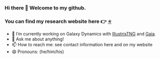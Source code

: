### Hi there 👋 Welcome to my github.
### You can find my research website here 👉 [⭐️](https://www.star.uclan.ac.uk/~sgough-kelly) 

- 🔭 I’m currently working on Galaxy Dynamics with [IllustrisTNG](https://www.tng-project.org/) and [Gaia](https://www.cosmos.esa.int/web/gaia/dr3).
- 💬 Ask me about anything!
- 📫 How to reach me: see contact information here and on my website
- 😄 Pronouns: (he/him/his)
